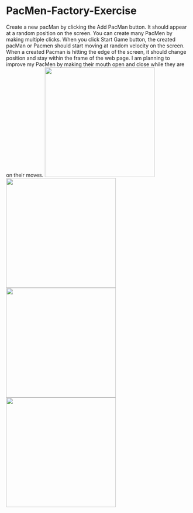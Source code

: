 # PacMen-Factory-Exercise
Create a new pacMan by clicking the Add PacMan button. It should appear at a random position on the screen. You can create many PacMen by making multiple clicks. When you click Start Game button, the created pacMan or Pacmen should start moving at random velocity on the screen. When a created Pacman is hitting the edge of the screen, it should change position and stay within the frame of the web page. 
I am planning to improve my PacMen by making their mouth open and close while they are on their moves.
<img src="PacMan1.png" width='300'/><img src="PacMan2.png" width='300'/>
<img src="PacMan3.png" width='300'/><img src="PacMan4.png" width='300'/>
